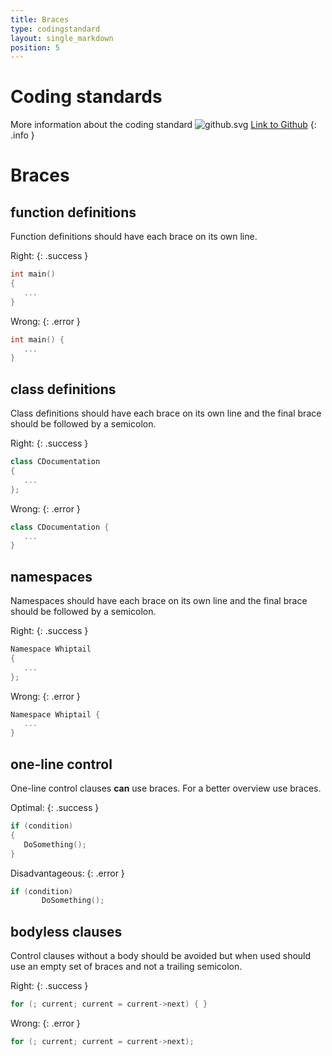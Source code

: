 ```yaml
---
title: Braces
type: codingstandard
layout: single_markdown
position: 5
---
```


# Coding standards

More information about the coding standard ![github.svg](/Wiki/images/mark-github.svg) [Link to Github](http://isocpp.github.io/CppCoreGuidelines/CppCoreGuidelines.html)
{: .info }

# Braces

## function definitions

Function definitions should have each brace on its own line.

Right:
{: .success }

```cpp
int main()
{
   ...
}
```

Wrong:
{: .error }

```cpp
int main() {
   ...
}
```

## class definitions

Class definitions should have each brace on its own line and the final brace should be followed by a semicolon.

Right:
{: .success }

```cpp
class CDocumentation
{
   ...
};
```

Wrong:
{: .error }

```cpp
class CDocumentation {
   ...
}
```

## namespaces

Namespaces should have each brace on its own line and the final brace should be followed by a semicolon.

Right:
{: .success }

```cpp
Namespace Whiptail
{
   ...
};
```

Wrong:
{: .error }

```cpp
Namespace Whiptail {
   ...
}
```

## one-line control

One-line control clauses **can** use braces. For a better overview use braces.

Optimal:
{: .success }

```cpp
if (condition)
{
   DoSomething();
}
```

Disadvantageous:
{: .error }

```cpp
if (condition)
       DoSomething();
```

## bodyless clauses

Control clauses without a body should be avoided but when used should use an empty set of braces and not a trailing semicolon.

Right:
{: .success }

```cpp
for (; current; current = current->next) { }
```

Wrong:
{: .error }

```cpp
for (; current; current = current->next);
```
